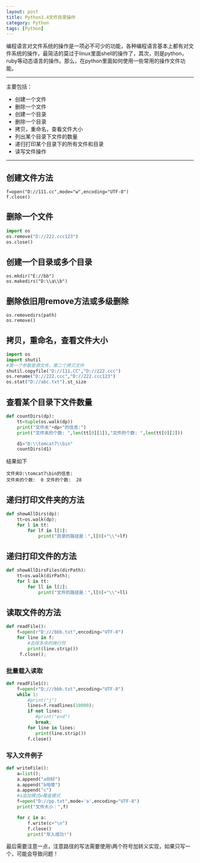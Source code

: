 ```yaml
---
layout: post
title: Python3.4文件目录操作
category: Python
tags: [Python]
---
```


编程语言对文件系统的操作是一项必不可少的功能，各种编程语言基本上都有对文件系统的操作，最简洁的莫过于linux里面shell的操作了，其次，则是python，ruby等动态语言的操作。那么，在python里面如何使用一些常用的操作文件功能。

----------


主要包括：

* 创建一个文件
* 删除一个文件
* 创建一个目录
* 删除一个目录
* 拷贝，重命名，查看文件大小
* 列出某个目录下文件的数量
* 递归打印某个目录下的所有文件和目录
* 读写文件操作

----------

## 创建文件方法

```shell
f=open("D://111.cc",mode="w",encoding="UTF-8")
f.close()
```

## 删除一个文件

```python
import os
os.remove("D://222.ccc123")
os.close()
```

## 创建一个目录或多个目录

```
os.mkdir("E://bb")
os.makedirs("D:\\a\\b")
```

## 删除依旧用remove方法或多级删除

```shell
os.removedirs(path)
os.remove()
```

## 拷贝，重命名，查看文件大小

```python
import os
import shutil
#第一个参数是源文件，第二个拷贝文件
shutil.copyfile("D://111.CC","D://222.ccc")
os.rename("D://222.ccc","D://222.ccc123")
os.stat("D://abc.txt").st_size
```

## 查看某个目录下文件数量

```python
def countDirs(dp):
    tt=tuple(os.walk(dp))
    print("文件夹"+dp+"的信息:")
    print("文件夹的个数: ",len(tt[0][1]),"文件的个数: ",len(tt[0][2]))

	d1="D:\\tomcat7\\bin"
	countDirs(d1)
```

结果如下

```shell
文件夹D:\tomcat7\bin的信息:
文件夹的个数:  0 文件的个数:  28
```

## 递归打印文件夹的方法

```python
def showAllDirs(dp):
    tt=os.walk(dp);
    for l in tt:
        for lf in l[1]:
            print("目录的路径是：",l[0]+"\\"+lf)
```

## 递归打印文件的方法

```python
def showAllDirsFiles(dirPath):
    tt=os.walk(dirPath);
    for l in tt:
        for ll in l[2]:
            print("文件的路径是：",l[0]+"\\"+ll)
```

## 读取文件的方法

```python
def readFile():
    f=open(r"D:///bbb.txt",encoding="UTF-8")
    for line in f:
        #去除多余的换行符
        print(line.strip())
     f.close();
```

### 批量载入读取

```python
def readFile1():
    f=open(r"D:///bbb.txt",encoding="UTF-8")
    while 1:
        #print("j")
        lines=f.readlines(10000);
        if not lines:
           #print("end")
	       break;
        for line in lines:
	       print(line.strip())
        f.close()
```

### 写入文件例子

```python
def writeFile():
    a=list();
    a.append("a你好")
    a.append("b哈喽")
    a.append("c")
    #a追加模式w覆盖模式
    f=open("D://pp.txt",mode='a',encoding="UTF-8")
    print("文件大小：",f)

    for c in a:
        f.write(c+"\n")
        f.close()
        print("写入成功!")
```

最后需要注意一点，注意路径的写法需要使用\\两个符号加转义实现，如果只写一个，可能会导致问题！
